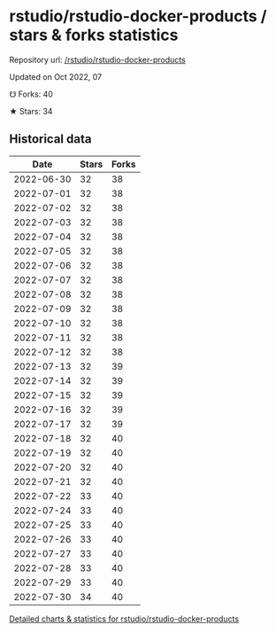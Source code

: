 # rstudio/rstudio-docker-products / stars & forks statistics

Repository url: [/rstudio/rstudio-docker-products](https://github.com/rstudio/rstudio-docker-products)

Updated on Oct 2022, 07

☋ Forks: 40

★ Stars: 34

## Historical data
| Date | Stars | Forks |
|------|-------|-------|
| 2022-06-30 | 32 | 38 | 
| 2022-07-01 | 32 | 38 | 
| 2022-07-02 | 32 | 38 | 
| 2022-07-03 | 32 | 38 | 
| 2022-07-04 | 32 | 38 | 
| 2022-07-05 | 32 | 38 | 
| 2022-07-06 | 32 | 38 | 
| 2022-07-07 | 32 | 38 | 
| 2022-07-08 | 32 | 38 | 
| 2022-07-09 | 32 | 38 | 
| 2022-07-10 | 32 | 38 | 
| 2022-07-11 | 32 | 38 | 
| 2022-07-12 | 32 | 38 | 
| 2022-07-13 | 32 | 39 | 
| 2022-07-14 | 32 | 39 | 
| 2022-07-15 | 32 | 39 | 
| 2022-07-16 | 32 | 39 | 
| 2022-07-17 | 32 | 39 | 
| 2022-07-18 | 32 | 40 | 
| 2022-07-19 | 32 | 40 | 
| 2022-07-20 | 32 | 40 | 
| 2022-07-21 | 32 | 40 | 
| 2022-07-22 | 33 | 40 | 
| 2022-07-24 | 33 | 40 | 
| 2022-07-25 | 33 | 40 | 
| 2022-07-26 | 33 | 40 | 
| 2022-07-27 | 33 | 40 | 
| 2022-07-28 | 33 | 40 | 
| 2022-07-29 | 33 | 40 | 
| 2022-07-30 | 34 | 40 | 


[Detailed charts & statistics for rstudio/rstudio-docker-products](https://reviewgithub.com/rep/rstudio/rstudio-docker-products)
